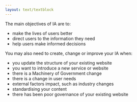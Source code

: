 ```yaml
---
layout: text/textblock
---
```

The main objectives of IA are to:
- make the lives of users better
- direct users to the information they need
- help users make informed decisions

You may also need to create, change or improve your IA when:
- you update the structure of your existing website
- you want to introduce a new service or website
- there is a Machinery of Government change
- there is a change in user needs
- external factors impact, such as industry changes
- standardising your content
- there has been poor governance of your existing website
